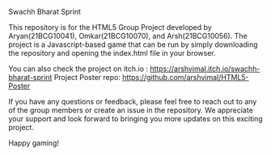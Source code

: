 Swachh Bharat Sprint

This repository is for the HTML5 Group Project developed by Aryan(21BCG10041), Omkar(21BCG10070), and Arsh(21BCG10056). The project is a Javascript-based game that can be run by simply downloading the repository and opening the index.html file in your browser.

You can also check the project on itch.io : https://arshvimal.itch.io/swachh-bharat-sprint
Project Poster repo: https://github.com/arshvimal/HTML5-Poster

If you have any questions or feedback, please feel free to reach out to any of the group members or create an issue in the repository. We appreciate your support and look forward to bringing you more updates on this exciting project.

Happy gaming!
